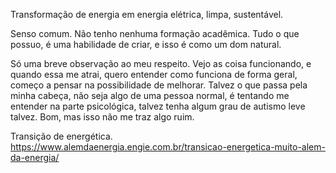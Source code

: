 
Transformação de energia em energia elétrica, limpa, sustentável. 

Senso comum.
Não tenho nenhuma formação acadêmica.
Tudo o que possuo, é uma habilidade de criar, e isso é como um dom natural. 

Só uma breve observação ao meu respeito. 
Vejo as coisa funcionando, e quando essa me atrai, quero entender como funciona de forma geral, começo a pensar na possibilidade de melhorar. 
Talvez o que passa pela minha cabeça, não seja algo de uma pessoa normal, é tentando me entender na parte psicológica, talvez tenha algum grau de autismo leve talvez. 
Bom, mas isso não me traz algo ruim. 

Transição de energética. 
https://www.alemdaenergia.engie.com.br/transicao-energetica-muito-alem-da-energia/
